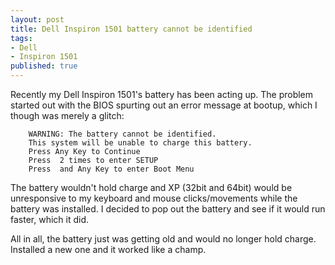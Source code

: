 ```yaml
---
layout: post
title: Dell Inspiron 1501 battery cannot be identified
tags:
- Dell
- Inspiron 1501
published: true
---
```

Recently my Dell Inspiron 1501\'s battery has been acting up. The problem started out
with the BIOS spurting out an error message at bootup, which I though was merely a glitch:

        WARNING: The battery cannot be identified.
        This system will be unable to charge this battery.
        Press Any Key to Continue
        Press  2 times to enter SETUP
        Press  and Any Key to enter Boot Menu

The battery wouldn\'t hold charge and XP (32bit and 64bit) would be unresponsive
to my keyboard and mouse clicks/movements while the battery was installed. I decided to pop out
the battery and see if it would run faster, which it did.

All in all, the battery just was getting old and would no longer hold charge.
Installed a new one and it worked like a champ.
